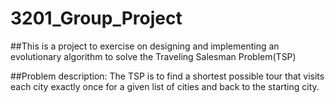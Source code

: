 # 3201_Group_Project
##This is a project to exercise on designing and implementing an evolutionary algorithm to solve the 
Traveling Salesman Problem(TSP)

##Problem description: 
The TSP is to find a shortest possible tour that visits each city exactly once for a given list of cities and back to the starting city.
